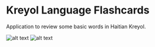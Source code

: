 # Kreyol Language Flashcards

Application to review some basic words in Haitian Kreyol.

![alt text](https://akernizan.github.io/language-flashcards/img/homepage.png)
![alt text](https://akernizan.github.io/language-flashcards/img/card.png)
